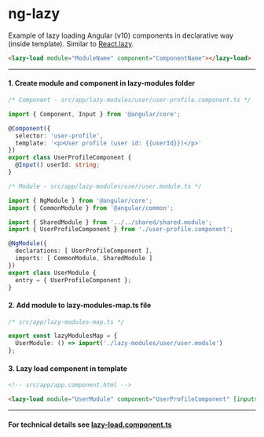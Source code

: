 # ng-lazy

Example of lazy loading Angular (v10) components in declarative way (inside template). Similar to [React.lazy](https://reactjs.org/docs/code-splitting.html#reactlazy).

```html
<lazy-load module="ModuleName" component="ComponentName"></lazy-load>
```

---

#### 1. Create module and component in lazy-modules folder

```ts
/* Component - src/app/lazy-modules/user/user-profile.component.ts */

import { Component, Input } from '@angular/core';

@Component({
  selector: 'user-profile',
  template: '<p>User profile (user id: {{userId}})</p>'
})
export class UserProfileComponent {
  @Input() userId: string;
}
```
```ts
/* Module - src/app/lazy-modules/user/user.module.ts */

import { NgModule } from '@angular/core';
import { CommonModule } from '@angular/common';

import { SharedModule } from '../../shared/shared.module';
import { UserProfileComponent } from './user-profile.component';

@NgModule({
  declarations: [ UserProfileComponent ],
  imports: [ CommonModule, SharedModule ]
})
export class UserModule {
  entry = { UserProfileComponent };
}
```

#### 2. Add module to lazy-modules-map.ts file
```ts
/* src/app/lazy-modules-map.ts */

export const lazyModulesMap = {
  UserModule: () => import('./lazy-modules/user/user.module')
};
```

#### 3. Lazy load component in template
```html
<!-- src/app/app.component.html -->

<lazy-load module="UserModule" component="UserProfileComponent" [inputs]="{ userId: '1' }"></lazy-load>
```

---

#### For technical details see [lazy-load.component.ts](./src/app/shared/lazy-load/lazy-load.directive.ts)
